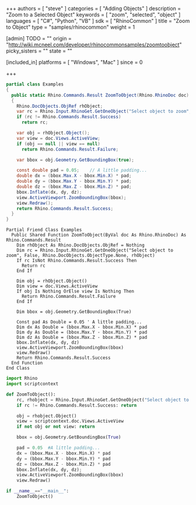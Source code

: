+++
authors = [ "steve" ]
categories = [ "Adding Objects" ]
description = "Zoom to a Selected Object"
keywords = [ "zoom", "selected", "object" ]
languages = [ "C#", "Python", "VB" ]
sdk = [ "RhinoCommon" ]
title = "Zoom to Object"
type = "samples/rhinocommon"
weight = 1

[admin]
TODO = ""
origin = "http://wiki.mcneel.com/developer/rhinocommonsamples/zoomtoobject"
picky_sisters = ""
state = ""

[included_in]
platforms = [ "Windows", "Mac" ]
since = 0

+++

<div class="codetab-content" id="cs">

```cs
partial class Examples
{
  public static Rhino.Commands.Result ZoomToObject(Rhino.RhinoDoc doc)
  {
    Rhino.DocObjects.ObjRef rhObject;
    var rc = Rhino.Input.RhinoGet.GetOneObject("Select object to zoom", false, Rhino.DocObjects.ObjectType.None, out rhObject);
    if (rc != Rhino.Commands.Result.Success)
      return rc;

    var obj = rhObject.Object();
    var view = doc.Views.ActiveView;
    if (obj == null || view == null)
      return Rhino.Commands.Result.Failure;

    var bbox = obj.Geometry.GetBoundingBox(true);

    const double pad = 0.05;    // A little padding...
    double dx = (bbox.Max.X - bbox.Min.X) * pad;
    double dy = (bbox.Max.Y - bbox.Min.Y) * pad;
    double dz = (bbox.Max.Z - bbox.Min.Z) * pad;
    bbox.Inflate(dx, dy, dz);
    view.ActiveViewport.ZoomBoundingBox(bbox);
    view.Redraw();
    return Rhino.Commands.Result.Success;
  }
}
```

</div>


<div class="codetab-content" id="vb">

```vbnet
Partial Friend Class Examples
  Public Shared Function ZoomToObject(ByVal doc As Rhino.RhinoDoc) As Rhino.Commands.Result
	Dim rhObject As Rhino.DocObjects.ObjRef = Nothing
	Dim rc = Rhino.Input.RhinoGet.GetOneObject("Select object to zoom", False, Rhino.DocObjects.ObjectType.None, rhObject)
	If rc IsNot Rhino.Commands.Result.Success Then
	  Return rc
	End If

	Dim obj = rhObject.Object()
	Dim view = doc.Views.ActiveView
	If obj Is Nothing OrElse view Is Nothing Then
	  Return Rhino.Commands.Result.Failure
	End If

	Dim bbox = obj.Geometry.GetBoundingBox(True)

	Const pad As Double = 0.05 ' A little padding...
	Dim dx As Double = (bbox.Max.X - bbox.Min.X) * pad
	Dim dy As Double = (bbox.Max.Y - bbox.Min.Y) * pad
	Dim dz As Double = (bbox.Max.Z - bbox.Min.Z) * pad
	bbox.Inflate(dx, dy, dz)
	view.ActiveViewport.ZoomBoundingBox(bbox)
	view.Redraw()
	Return Rhino.Commands.Result.Success
  End Function
End Class
```

</div>


<div class="codetab-content" id="py">

```python
import Rhino
import scriptcontext

def ZoomToObject():
    rc, rhobject = Rhino.Input.RhinoGet.GetOneObject("Select object to zoom", False, Rhino.DocObjects.ObjectType.None)
    if rc != Rhino.Commands.Result.Success: return

    obj = rhobject.Object()
    view = scriptcontext.doc.Views.ActiveView
    if not obj or not view: return

    bbox = obj.Geometry.GetBoundingBox(True)

    pad = 0.05  #A little padding...
    dx = (bbox.Max.X - bbox.Min.X) * pad
    dy = (bbox.Max.Y - bbox.Min.Y) * pad
    dz = (bbox.Max.Z - bbox.Min.Z) * pad
    bbox.Inflate(dx, dy, dz);
    view.ActiveViewport.ZoomBoundingBox(bbox)
    view.Redraw()

if __name__=="__main__":
    ZoomToObject()
```

</div>
